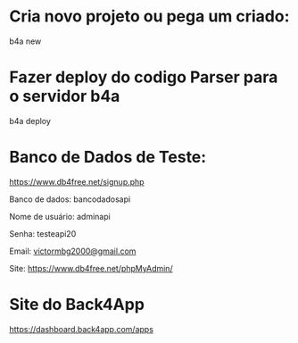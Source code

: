# Cria novo projeto ou pega um criado:

b4a new

# Fazer deploy do codigo Parser para o servidor b4a

b4a deploy

# Banco de Dados de Teste:

https://www.db4free.net/signup.php

Banco de dados: bancodadosapi

Nome de usuário: adminapi

Senha: testeapi20

Email: victormbg2000@gmail.com

Site: https://www.db4free.net/phpMyAdmin/

# Site do Back4App

https://dashboard.back4app.com/apps